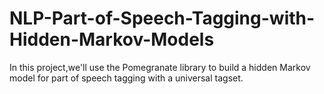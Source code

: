 # NLP-Part-of-Speech-Tagging-with-Hidden-Markov-Models
In this project,we'll use the Pomegranate library to build a hidden Markov model for part of speech tagging with a universal tagset.

